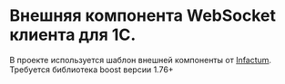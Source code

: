 
# Внешняя компонента WebSocket клиента для 1С.
В проекте используется шаблон внешней компоненты от <a href="https://github.com/Infactum/addin-template">Infactum</a>.
Требуется библиотека  boost версии 1.76+

